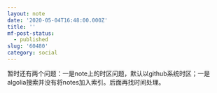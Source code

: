```yaml
---
layout: note
date: '2020-05-04T16:48:00.000Z'
title: ''
mf-post-status:
  - published
slug: '60480'
category: social
---
```

暂时还有两个问题：一是note上的时区问题，默认以github系统时区；一是algolia搜索并没有将notes加入索引。后面再找时间处理。

